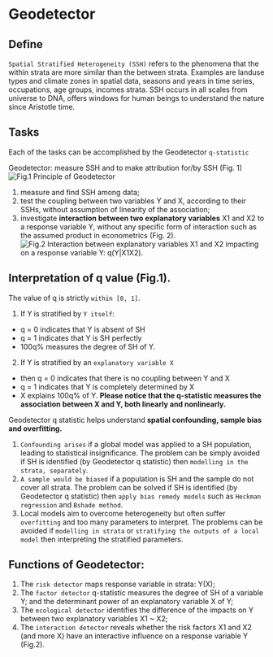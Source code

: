 # Geodetector

## Define
`Spatial Stratified Heterogeneity (SSH)` refers to the phenomena that the within strata are more similar than the between strata. Examples are landuse types and climate zones in spatial data, seasons and years in time series, occupations, age groups, incomes strata. SSH occurs in all scales from universe to DNA, offers windows for human beings to understand the nature since Aristotle time.

## Tasks
Each of the tasks can be accomplished by the Geodetector `q-statistic`

Geodetector: measure SSH and to make attribution for/by SSH (Fig. 1)
![Fig.1 Principle of Geodetector](http://www.geodetector.cn/index.files/image018.jpg)

1. measure and find SSH among data;
2. test the coupling between two variables Y and X, according to their SSHs, without assumption of linearity of the association;
3. investigate **interaction between two explanatory variables** X1 and X2 to a response variable Y, without any specific form of interaction such as the assumed product in econometrics (Fig. 2). 
![Fig.2 Interaction between explanatory variables X1 and X2 impacting on a response variable Y: q(Y|X1X2).](http://www.geodetector.cn/index.files/image043.jpg)


## Interpretation of q value (Fig.1).

The value of q is strictly `within [0, 1]`.

1. If Y is stratified by `Y itself`:
  - q = 0 indicates that Y is absent of SH
  - q = 1 indicates that Y is SH perfectly
  - 100q% measures the degree of SH of Y.
2. If Y is stratified by an `explanatory variable X`
  - then q = 0 indicates that there is no coupling between Y and X
  - q = 1 indicates that Y is completely determined by X
  - X explains 100q% of Y.
  **Please notice that the q-statistic measures the association between X and Y, both linearly and nonlinearly.**

Geodetector q statistic helps understand **spatial confounding, sample bias and overfitting.**

1. `Confounding arises` if a global model was applied to a SH population, leading to statistical insignificance. The problem can be simply avoided if SH is identified (by Geodetector q statistic) then `modelling in the strata, separately`.
2. `A sample would be biased` if a population is SH and the sample do not cover all strata. The problem can be solved if SH is identified (by Geodetector q statistic) then `apply bias remedy models` such as `Heckman regression` and `Bshade method`.
3. Local models aim to overcome heterogeneity but often suffer `overfitting` and too many parameters to interpret. The problems can be avoided if `modelling in strata` or `stratifying the outputs of a local model` then interpreting the stratified parameters.

## Functions of Geodetector:

1. The `risk detector` maps response variable in strata: Y(X);
2. The `factor detector` q-statistic measures the degree of SH of a variable Y; and the determinant power of an explanatory variable X of Y;
3. The `ecological detector` identifies the difference of the impacts on Y between two explanatory variables X1 ~ X2;
4. The `interaction detector` reveals whether the risk factors X1 and X2 (and more X) have an interactive influence on a response variable Y (Fig.2).
